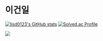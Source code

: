 <h1> 이건일 </h1>

[![lisd0123's GitHub stats](https://github-readme-stats.vercel.app/api?username=lisd0123)](https://github.com/lisd0123/github-readme-stats)
[![Solved.ac Profile](http://mazassumnida.wtf/api/v2/generate_badge?boj=lisd0123)](https://solved.ac/lisd0123/)

<img src="https://img.shields.io/badge/Java-007396?style=flat-square&logo=Java&logoColor=white"/>

